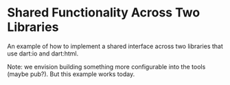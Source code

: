 # Shared Functionality Across Two Libraries

An example of how to implement a shared interface
across two libraries that use dart:io and dart:html.

Note: we envision building something more configurable
into the tools (maybe pub?). But this example works today.
